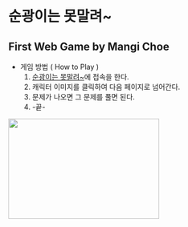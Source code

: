 # 순광이는 못말려~
## First Web Game by Mangi Choe


* 게임 방법 ( How to Play )
    1. [순광이는 못말려~](https://lightningchoe.github.io 'game link')에 접속을 한다.
    2. 캐릭터 이미지를 클릭하여 다음 페이지로 넘어간다.
    3. 문제가 나오면 그 문제를 풀면 된다. 
    4. -끝-

<img src="https://user-images.githubusercontent.com/66203652/89779822-264f9000-db4b-11ea-80fc-290e63defd88.png/" width="300" height='200'>

